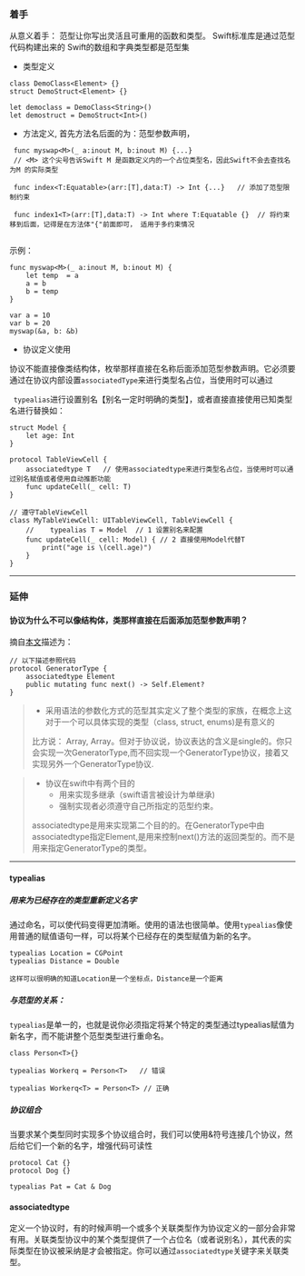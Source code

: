 ### 着手

 从意义着手： 范型让你写出灵活且可重用的函数和类型。   Swift标准库是通过范型代码构建出来的   Swift的数组和字典类型都是范型集

* 类型定义

 ```
class DemoClass<Element> {}
struct DemoStruct<Element> {}

let democlass = DemoClass<String>()
let demostruct = DemoStruct<Int>()
 ```



*  方法定义, 首先方法名后面的为：范型参数声明，

```
 func myswap<M>(_ a:inout M, b:inout M) {...}   
 // <M> 这个尖号告诉Swift M 是函数定义内的一个占位类型名，因此Swift不会去查找名为M 的实际类型
 
 func index<T:Equatable>(arr:[T],data:T) -> Int {...}   // 添加了范型限制约束
 
 func index1<T>(arr:[T],data:T) -> Int where T:Equatable {}  // 将约束移到后面，记得是在方法体"{"前面即可， 适用于多约束情况
 
```



示例：

```
func myswap<M>(_ a:inout M, b:inout M) {
    let temp  = a
    a = b
    b = temp
}

var a = 10
var b = 20
myswap(&a, b: &b)
```



* 协议定义使用

 协议不能直接像类结构体，枚举那样直接在名称后面添加范型参数声明。它必须要通过在协议内部设置`associatedType`来进行类型名占位，当使用时可以通过

` typealias`进行设置别名【别名一定时明确的类型】，或者直接直接使用已知类型名进行替换如：

```
struct Model {
    let age: Int
}

protocol TableViewCell {
    associatedtype T   // 使用associatedtype来进行类型名占位，当使用时可以通过别名赋值或者使用自动推断功能
    func updateCell(_ cell: T)
}

// 遵守TableViewCell
class MyTableViewCell: UITableViewCell, TableViewCell {
    //    typealias T = Model  // 1 设置别名来配置
    func updateCell(_ cell: Model) { // 2 直接使用Model代替T
        print("age is \(cell.age)")
    }
}
```

---

### 延伸

#### 协议为什么不可以像结构体，类那样直接在后面添加范型参数声明？

摘自<a href="http://www.jianshu.com/p/ef4a9b56f951" target="_blank">本文</a>描述为：

```
// 以下描述参照代码
protocol GeneratorType {
    associatedtype Element
    public mutating func next() -> Self.Element?
}
```



> * 采用语法<T>的参数化方式的范型其实定义了整个类型的家族，在概念上这对于一个可以具体实现的类型（class, struct, enums)是有意义的
>
> 比方说： Array<Int>, Array<String>。但对于协议说，协议表达的含义是single的。你只会实现一次GeneratorType,而不回实现一个GeneratorType<String>协议，接着又实现另外一个GeneratorType<Int>协议.

> * 协议在swift中有两个目的
>   * 用来实现多继承（swift语言被设计为单继承)
>   * 强制实现者必须遵守自己所指定的范型约束。
>
> associatedtype是用来实现第二个目的的。在GeneratorType中由associatedtype指定Element,是用来控制next()方法的返回类型的。而不是用来指定GeneratorType的类型。

---

#### typealias   

##### 用来为已经存在的类型重新定义名字

通过命名，可以使代码变得更加清晰。使用的语法也很简单。使用`typealias`像使用普通的赋值语句一样，可以将某个已经存在的类型赋值为新的名字。

```
typealias Location = CGPoint
typealias Distance = Double

这样可以很明确的知道Location是一个坐标点，Distance是一个距离
```



##### 与范型的关系：

`typealias`是单一的，也就是说你必须指定将某个特定的类型通过typealias赋值为新名字，而不能讲整个范型类型进行重命名。

```
class Person<T>{}

typealias Workerq = Person<T>	// 错误

typealias Workerq<T> = Person<T> // 正确
```



##### 协议组合

当要求某个类型同时实现多个协议组合时，我们可以使用&符号连接几个协议，然后给它们一个新的名字，增强代码可读性

```
protocol Cat {}
protocol Dog {}

typealias Pat = Cat & Dog
```



#### associatedtype 

定义一个协议时，有的时候声明一个或多个关联类型作为协议定义的一部分会非常有用。关联类型协议中的某个类型提供了一个占位名（或者说别名），其代表的实际类型在协议被采纳是才会被指定。你可以通过`associatedtype`关键字来关联类型。